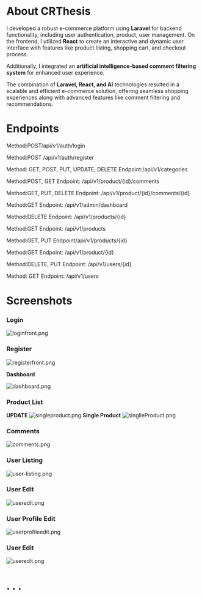 # About CRThesis

I developed a robust e-commerce platform using **Laravel** for backend functionality,
including user authentication, product, user management. On the frontend,
I utilized **React** to create an interactive and dynamic user interface with features like product listing,
shopping cart, and checkout process.

Additionally, I integrated an **artificial intelligence-based comment
filtering system** for enhanced user experience.

The combination of **Laravel, React, and AI** technologies resulted
in a scalable and efficient e-commerce solution, offering seamless shopping experiences along with advanced
features like comment filtering and recommendations.


# Endpoints
Method:POST/api/v1/auth/login

Method:POST /api/v1/auth/register

Method: GET, POST, PUT, UPDATE, DELETE
Endpoint:/api/v1/categories

Method:POST, GET
Endpoint: /api/v1/product/{id}/comments

Method:GET, PUT, DELETE
Endpoint: /api/v1/product/{id}/comments/{id}

Method:GET
Endpoint: /api/v1/admin/dashboard

Method:DELETE
Endpoint: /api/v1/products/{id}

Method:GET
Endpoint: /api/v1/products

Method:GET, PUT
Endpoint/api/v1/products/{id}

Method:GET
Endpoint: /api/v1/product/{id}

Method:DELETE, PUT
Endpoint: /api/v1/users/{id}

Method: GET
Endpoint: /api/v1/users

# Screenshots

### Login

![loginfront.png](screenshoots%2Floginfront.png)

### Register

![registerfront.png](screenshoots%2Fregisterfront.png)

**Dashboard**

![dashboard.png](screenshoots%2Fdashboard.png)

### Product List

**UPDATE**
![singleproduct.png](screenshoots%2Fsingleproduct.png)
**Single Product**
![singlleProduct.png](screenshoots%2FsinglleProduct.png)

### Comments

![comments.png](screenshoots%2Fcomments.png)

### User Listing

![user-listing.png](screenshoots%2Fuser-listing.png)

### User Edit

![useredit.png](screenshoots%2Fuseredit.png)

### User Profile Edit

![userprofileedit.png](screenshoots%2Fuserprofileedit.png)

### User Edit

![useredit.png](screenshoots%2Fuseredit.png)


# . . .
